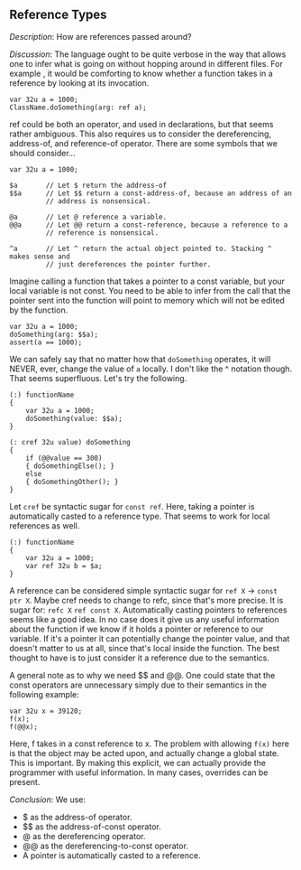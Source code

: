 ## Reference Types ##
*Description*: How are references passed around?

*Discussion*: The language ought to be quite verbose in the way that allows one
to infer what is going on without hopping around in different files. For example
, it would be comforting to know whether a function takes in a reference by
looking at its invocation.

	var 32u a = 1000;
	ClassName.doSomething(arg: ref a);

ref could be both an operator, and used in declarations, but that seems rather
ambiguous. This also requires us to consider the dereferencing, address-of, and
reference-of operator. There are some symbols that we should consider...

	var 32u a = 1000;

	$a       // Let $ return the address-of
	$$a      // Let $$ return a const-address-of, because an address of an
	         // address is nonsensical.

	@a       // Let @ reference a variable.
	@@a      // Let @@ return a const-reference, because a reference to a
	         // reference is nonsensical.

	^a       // Let ^ return the actual object pointed to. Stacking ^ makes sense and
	         // just dereferences the pointer further.

Imagine calling a function that takes a pointer to a const variable, but your
local variable is not const. You need to be able to infer from the call that
the pointer sent into the function will point to memory which will not be edited
by the function.

	var 32u a = 1000;
	doSomething(arg: $$a);
	assert(a == 1000);

We can safely say that no matter how that `doSomething` operates, it will NEVER,
ever, change the value of `a` locally. I don't like the ^ notation though. That
seems superfluous. Let's try the following.

	(:) functionName
	{
		var 32u a = 1000;
		doSomething(value: $$a);
	}

	(: cref 32u value) doSomething
	{
		if (@@value == 300)
		{ doSomethingElse(); }
		else
		{ doSomethingOther(); }
	}

Let `cref` be syntactic sugar for `const ref`. Here, taking a pointer is
automatically casted to a reference type. That seems to work for local
references as well.

	(:) functionName
	{
		var 32u a = 1000;
		var ref 32u b = $a;
	}

A reference can be considered simple syntactic sugar for `ref X` ->
`const ptr X`. Maybe cref needs to change to refc, since that's more precise.
It is sugar for: `refc X` `ref const X`. Automatically casting pointers to
references seems like a good idea. In no case does it give us any useful
information about the function if we know if it holds a pointer or reference to
our variable. If it's a pointer it can potentially change the pointer value, and
that doesn't matter to us at all, since that's local inside the function. The
best thought to have is to just consider it a reference due to the semantics.

A general note as to why we need $$ and @@. One could state that the const operators
are unnecessary simply due to their semantics in the following example:

	var 32u x = 39120;
	f(x);
	f(@@x);

Here, f takes in a const reference to x. The problem with allowing `f(x)` here is
that the object may be acted upon, and actually change a global state. This is important.
By making this explicit, we can actually provide the programmer with useful information.
In many cases, overrides can be present.

*Conclusion*:
  We use:
  * $ as the address-of operator.
  * $$ as the address-of-const operator.
  * @ as the dereferencing operator.
  * @@ as the dereferencing-to-const operator.
  * A pointer is automatically casted to a reference.
